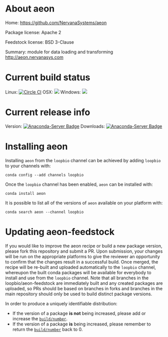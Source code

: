 About aeon
==========

Home: https://github.com/NervanaSystems/aeon

Package license: Apache 2

Feedstock license: BSD 3-Clause

Summary: module for data loading and transforming http://aeon.nervanasys.com



Current build status
====================

Linux: [![Circle CI](https://circleci.com/gh/loopbio/nervana-aeon-cpu-feedstock.svg?style=shield)](https://circleci.com/gh/loopbio/nervana-aeon-cpu-feedstock)
OSX: ![](https://cdn.rawgit.com/conda-forge/conda-smithy/90845bba35bec53edac7a16638aa4d77217a3713/conda_smithy/static/disabled.svg)
Windows: ![](https://cdn.rawgit.com/conda-forge/conda-smithy/90845bba35bec53edac7a16638aa4d77217a3713/conda_smithy/static/disabled.svg)

Current release info
====================
Version: [![Anaconda-Server Badge](https://anaconda.org/loopbio/aeon/badges/version.svg)](https://anaconda.org/loopbio/aeon)
Downloads: [![Anaconda-Server Badge](https://anaconda.org/loopbio/aeon/badges/downloads.svg)](https://anaconda.org/loopbio/aeon)

Installing aeon
===============

Installing `aeon` from the `loopbio` channel can be achieved by adding `loopbio` to your channels with:

```
conda config --add channels loopbio
```

Once the `loopbio` channel has been enabled, `aeon` can be installed with:

```
conda install aeon
```

It is possible to list all of the versions of `aeon` available on your platform with:

```
conda search aeon --channel loopbio
```




Updating aeon-feedstock
=======================

If you would like to improve the aeon recipe or build a new
package version, please fork this repository and submit a PR. Upon submission,
your changes will be run on the appropriate platforms to give the reviewer an
opportunity to confirm that the changes result in a successful build. Once
merged, the recipe will be re-built and uploaded automatically to the
`loopbio` channel, whereupon the built conda packages will be available for
everybody to install and use from the `loopbio` channel.
Note that all branches in the loopbio/aeon-feedstock are
immediately built and any created packages are uploaded, so PRs should be based
on branches in forks and branches in the main repository should only be used to
build distinct package versions.

In order to produce a uniquely identifiable distribution:
 * If the version of a package **is not** being increased, please add or increase
   the [``build/number``](http://conda.pydata.org/docs/building/meta-yaml.html#build-number-and-string).
 * If the version of a package **is** being increased, please remember to return
   the [``build/number``](http://conda.pydata.org/docs/building/meta-yaml.html#build-number-and-string)
   back to 0.
